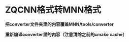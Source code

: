 # ZQCNN格式转MNN格式

**把converter文件夹里的内容覆盖MNN/tools/converter**

**重新编译converter里的内容（注意清除之前的cmake cache）**

